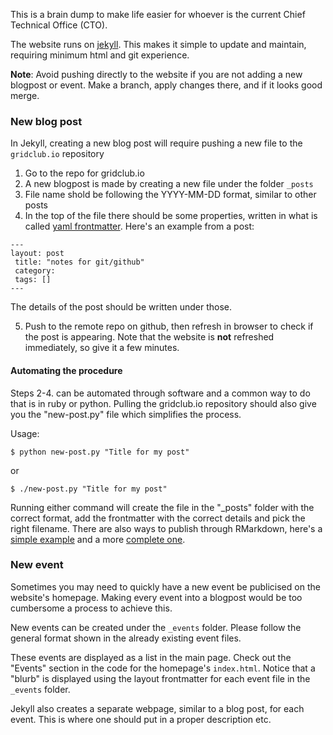 This is a brain dump to make life easier for whoever is the current Chief Technical Office (CTO).

The website runs on [jekyll](https://jekyllrb.com). This makes it simple to
update and maintain, requiring minimum html and git experience. 

**Note**: Avoid pushing directly to the website if you are not adding a new
blogpost or event. Make a branch, apply changes there, and if it looks good
merge.

### New blog post
In Jekyll, creating a new blog post will require pushing a new file to the `gridclub.io` repository
1. Go to the repo for gridclub.io
2. A new blogpost is made by creating a new file under the folder `_posts` 
3. File name shold be following the YYYY-MM-DD format, similar to other posts 
4. In the top of the file there should be some properties, written in what is
   called [yaml frontmatter](https://jekyllrb.com/docs/frontmatter/). Here's an
   example from a post:

```
--- 
layout: post
 title: "notes for git/github"
 category: 
 tags: []
---
```

The details of the post should be written under those. 

5. Push to the remote repo on github, then refresh in browser to check if the
post is appearing. Note that the website is **not** refreshed immediately, so
give it a few minutes.

#### Automating the procedure
Steps 2-4. can be automated through software and a common way to do that is in ruby
or python. Pulling the gridclub.io repository should also give you the
"new-post.py" file which simplifies the process.

Usage:
``` 
$ python new-post.py "Title for my post"
```
or 
```
$ ./new-post.py "Title for my post"
```

Running either command will create the file in the "_posts" folder with the
correct format, add the frontmatter with the correct details and pick 
the right filename. There are also ways to publish through RMarkdown, here's a
[simple example](https://github.com/kgourgou/knit-to-jekyll) and a more
[complete one](https://github.com/yihui/knitr-jekyll).

 
### New event
Sometimes you may need to quickly have a new event be publicised on the website's homepage. Making every event into a blogpost would be too cumbersome a process to achieve this.

New events can be created under the `_events` folder. Please follow the general format shown in the already existing event files.  

These events are displayed as a list in the main page. Check out the "Events" section in the code for the homepage's `index.html`. Notice that a "blurb" is displayed using the layout frontmatter for each event file in the `_events` folder.

Jekyll also creates a separate webpage, similar to a blog post, for each event. This is where one should put in a proper description etc. 
